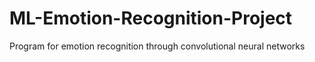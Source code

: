 # ML-Emotion-Recognition-Project
Program for emotion recognition through convolutional neural networks
